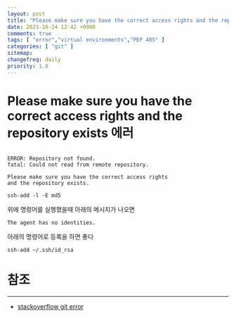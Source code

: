 ```yaml
---
layout: post
title: "Please make sure you have the correct access rights and the repository exists"
date: 2023-10-24 12:42 +0900
comments: true
tags: [ "error","virtual environments","PEP 405" ]
categories: [ "git" ]
sitemap:
changefreq: daily
priority: 1.0
---
```


# Please make sure you have the correct access rights and the repository exists 에러

```

ERROR: Repository not found.
fatal: Could not read from remote repository.

Please make sure you have the correct access rights
and the repository exists.

```

```shell
ssh-add -l -E md5
```
위에 명령어를 실행했을때 아래의 메시지가 나오면

```
The agent has no identities.
```

아래의 명령어로 등록을 하면 좋다

```shell
ssh-add ~/.ssh/id_rsa
```

# 참조
-----

* [stackoverflow git error](https://stackoverflow.com/questions/25927914/git-error-please-make-sure-you-have-the-correct-access-rights-and-the-reposito)
